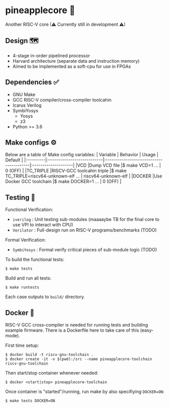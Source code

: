 # pineapplecore 🍍

Another RISC-V core (⚠ Currently still in development ⚠)

## Design 🗺
- 4-stage in-order pipelined processor
- Harvard architecture (separate data and instruction memory)
- Aimed to be implemented as a soft-cpu for use in FPGAs

## Dependencies ✅
- GNU Make
- GCC RISC-V compiler/cross-compiler toolcahin
- Icarus Verilog
- SymbiYosys
    - Yosys
    - z3
- Python >= 3.6

## Make configs ⚙
Below are a table of Make config variables:
| Variable | Behavior                   | Usage                                   | Default             |
|:---------|:---------------------------|:----------------------------------------|:--------------------|
|VCD       |Dump VCD file               |$ make VCD=1 ...                         | 0 (OFF)             |
|TC_TRIPLE |RISCV-GCC toolcahin triple  |$ make TC_TRIPLE=riscv64-unknown-elf ... | riscv64-unknown-elf |
|DOCKER    |Use Docker GCC toolchain    |$ make DOCKER=1 ...                      | 0 (OFF)             |

## Testing 🧪
Functional Verification:
- `iverilog`    : Unit testing sub-modules (maaaaybe TB for the final core to use VPI to interact with CPU)
- `Verilator`   : Full-design run on RISC-V programs/benchmarks (TODO)

Formal Verification:
- `SymbiYosys`  : Formal verify critical pieces of sub-module logic (TODO)

To build the functional tests:

    $ make tests

Build and run all tests:

    $ make runtests

Each case outputs to `build/` directory.

## Docker 🐳
RISC-V GCC cross-compiler is needed for running tests and building example firmware. There is a Dockerfile
here to take care of this (easy-mode).

First time setup:

    $ docker build -t riscv-gnu-toolchain .
    $ docker create -it -v $(pwd):/src --name pineapplecore-toolchain riscv-gnu-toolchain

Then start/stop container whenever needed:

    $ docker <start|stop> pineapplecore-toolchain

Once container is "started"/running, run make by also specifiying `DOCKER=ON`:

    $ make tests DOCKER=ON
